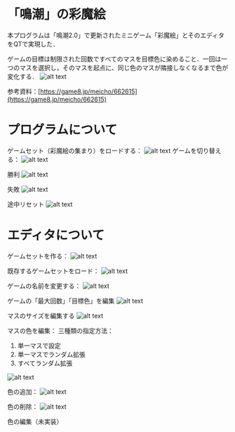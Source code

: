 # 「鳴潮」の彩魔絵
本プログラムは「鳴潮2.0」で更新されたミニゲーム「彩魔絵」とそのエディタをQTで実現した．

ゲームの目標は制限された回数ですべてのマスを目標色に染めること．一回は一つのマスを選択し，そのマスを起点に、同じ色のマスが隣接しなくなるまで色が変化する．
![alt text](doc/gifs/OverflowingPalettte_Origin.gif)

参考資料：[https://game8.jp/meicho/662615](https://game8.jp/meicho/662615)

# プログラムについて
ゲームセット（彩魔絵の集まり）をロードする：
![alt text](doc/gifs/OverflowingPalettteGame_LoadGame.gif)
ゲームを切り替える：
![alt text](doc/gifs/OverflowingPalettteGame_SwitchGame.gif)

勝利
![alt text](doc/gifs/OverflowingPalettteGame_WinGame.gif)

失敗
![alt text](doc/gifs/OverflowingPalettteGame_LoseGame.gif)

途中リセット
![alt text](doc/gifs/OverflowingPalettteGame_ResetGame.gif)

# エディタについて
ゲームセットを作る：
![alt text](doc/gifs/OverflowingPalettteGameEditor1_NewGameSet.gif)

既存するゲームセットをロード：
![alt text](doc/gifs/OverflowingPalettteGameEditor1_OpenJson.gif)


ゲームの名前を変更する：
![alt text](doc/gifs/OverflowingPalettteGameEditor1_EditGameName.gif)


ゲームの「最大回数」「目標色」を編集
![alt text](doc/gifs/OverflowingPalettteGameEditor1_EditBasicInfo.gif)

マスのサイズを編集する
![alt text](doc/gifs/OverflowingPalettteGameEditor1_EditGridSize.gif)

マスの色を編集：
三種類の指定方法：
1. 単一マスで設定
1. 単一マスでランダム拡張
1. すべてランダム拡張

![alt text](doc/gifs/OverflowingPalettteGameEditor1_EditGridButtonColors.gif)

色の追加：
![alt text](doc/gifs/OverflowingPalettteGameEditor1_EditAddNewColor.gif)

色の削除：
![alt text](doc/gifs/OverflowingPalettteGameEditor1_EditDeleteColor.gif)

色の編集（未実装）

